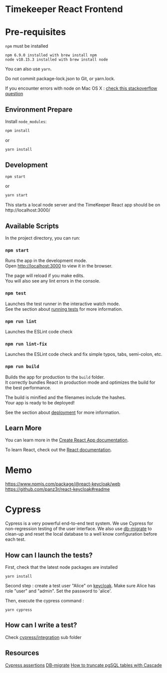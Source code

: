 # Timekeeper React Frontend

# Pre-requisites 

`npm` must be installed

    npm 6.9.0 installed with brew install npm
    node v10.15.3 installed with brew install node

You can also use `yarn`. 

Do not commit package-lock.json to Git, or yarn.lock.

If you encounter errors with node on Mac OS X : [check this stackoverflow question](https://stackoverflow.com/questions/44363066/error-cannot-find-module-lib-utils-unsupported-js-while-using-ionic)

## Environment Prepare

Install `node_modules`:

```bash
npm install
```

or

```bash
yarn install
```

## Development 

```bash
npm start
```
or

```bash
yarn start
```

This starts a local node server and the TimeKeeper React app should be on http://localhost:3000/
    
## Available Scripts

In the project directory, you can run:

### `npm start`

Runs the app in the development mode.<br />
Open [http://localhost:3000](http://localhost:3000) to view it in the browser.

The page will reload if you make edits.<br />
You will also see any lint errors in the console.

### `npm test`

Launches the test runner in the interactive watch mode.<br />
See the section about [running tests](https://facebook.github.io/create-react-app/docs/running-tests) for more information.

### `npm run lint`

Launches the ESLint code check

### `npm run lint-fix`

Launches the ESLint code check and fix simple typos, tabs, semi-colon, etc.


### `npm run build`

Builds the app for production to the `build` folder.<br />
It correctly bundles React in production mode and optimizes the build for the best performance.

The build is minified and the filenames include the hashes.<br />
Your app is ready to be deployed!

See the section about [deployment](https://facebook.github.io/create-react-app/docs/deployment) for more information.

## Learn More

You can learn more in the [Create React App documentation](https://facebook.github.io/create-react-app/docs/getting-started).

To learn React, check out the [React documentation](https://reactjs.org/).

# Memo

https://www.npmjs.com/package/@react-keycloak/web
https://github.com/panz3r/react-keycloak#readme

# Cypress 

Cypress is a very powerful end-to-end test system. 
We use Cypress for non-regression testing of the user interface. 
We also use [db-migrate](https://db-migrate.readthedocs.io/en/latest/) to clean-up and reset the local database to a well know configuration before each test.

## How can I launch the tests?

First, check that the latest node packages are installed 

    yarn install

Second step : create a test user "Alice" on [keycloak](http://localhost:8082). Make sure Alice has role "user" and "admin". Set the password to 'alice'.

Then, execute the cypress command :

    yarn cypress
    
## How can I write a test?

Check [cypress/integration](./cypress/integration) sub folder

## Resources

[Cypress assertions](https://docs.cypress.io/guides/references/assertions.html)
[DB-migrate](https://db-migrate.readthedocs.io/en/latest/)
[How to truncate pgSQL tables with Cascade](https://www.postgresqltutorial.com/postgresql-truncate-table/#:~:text=To%20remove%20all%20data%20from%20a%20table%2C%20you%20use%20the,faster%20than%20the%20DELETE%20statement.)

       

